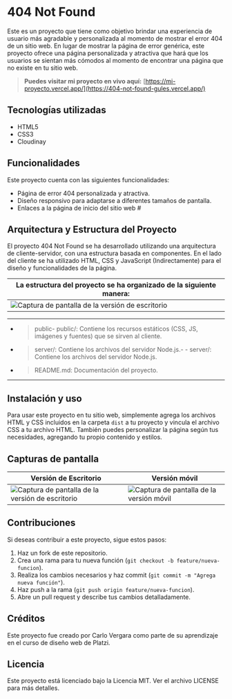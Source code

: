 # 404 Not Found

Este es un proyecto que tiene como objetivo brindar una experiencia de usuario más agradable y personalizada al momento de mostrar el error 404 de un sitio web. En lugar de mostrar la página de error genérica, este proyecto ofrece una página personalizada y atractiva que hará que los usuarios se sientan más cómodos al momento de encontrar una página que no existe en tu sitio web.


> **Puedes visitar mi proyecto en vivo aquí:** [https://mi-proyecto.vercel.app/](https://404-not-found-gules.vercel.app/)

## Tecnologías utilizadas

- HTML5
- CSS3
- Cloudinay

## Funcionalidades

Este proyecto cuenta con las siguientes funcionalidades:

- Página de error 404 personalizada y atractiva.
- Diseño responsivo para adaptarse a diferentes tamaños de pantalla.
- Enlaces a la página de inicio del sitio web #

## Arquitectura y Estructura del Proyecto

El proyecto 404 Not Found se ha desarrollado utilizando una arquitectura de cliente-servidor, con una estructura basada en componentes. En el lado del cliente se ha utilizado HTML, CSS y JavaScript (Indirectamente) para el diseño y funcionalidades de la página.

| La estructura del proyecto se ha organizado de la siguiente manera: |
| --- |
|![Captura de pantalla de la versión de escritorio](https://res.cloudinary.com/dwdzufjyh/image/upload/v1680636328/404%20Not%20Found/carbon_1_p8boaj.svg) |

********

- > public- public/: Contiene los recursos estáticos (CSS, JS, imágenes y fuentes) que se sirven al cliente.


- > server/: Contiene los archivos del servidor Node.js.- - server/: Contiene los archivos del servidor Node.js.

- > README.md: Documentación del proyecto.


********



## Instalación y uso

Para usar este proyecto en tu sitio web, simplemente agrega los archivos HTML y CSS incluidos en la carpeta `dist` a tu proyecto y vincula el archivo CSS a tu archivo HTML. También puedes personalizar la página según tus necesidades, agregando tu propio contenido y estilos.


## Capturas de pantalla

| Versión de Escritorio  | Versión móvil |
| --- | --- |
|![Captura de pantalla de la versión de escritorio](https://res.cloudinary.com/dwdzufjyh/image/upload/v1680626728/404%20Not%20Found/404not-found-capture-max-width_vyyvrd.png) | ![Captura de pantalla de la versión móvil](https://res.cloudinary.com/dwdzufjyh/image/upload/v1680626745/404%20Not%20Found/404not-found-capture-minwidth_yw8rnd.png) | 


## Contribuciones

Si deseas contribuir a este proyecto, sigue estos pasos:

1. Haz un fork de este repositorio.
2. Crea una rama para tu nueva función (`git checkout -b feature/nueva-funcion`).
3. Realiza los cambios necesarios y haz commit (`git commit -m "Agrega nueva función"`).
4. Haz push a la rama (`git push origin feature/nueva-funcion`).
5. Abre un pull request y describe tus cambios detalladamente.

## Créditos

Este proyecto fue creado por Carlo Vergara como parte de su aprendizaje en el curso de diseño web de Platzi.

## Licencia

Este proyecto está licenciado bajo la Licencia MIT. Ver el archivo LICENSE para más detalles. 

